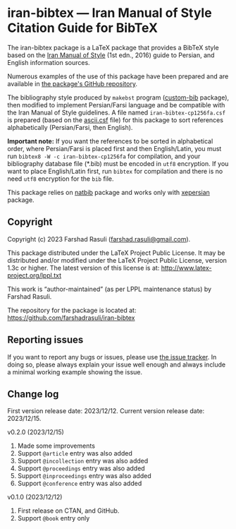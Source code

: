 # iran-bibtex — Iran Manual of Style Citation Guide for BibTeX
The iran-bibtex package is a LaTeX package that provides a BibTeX style based on the [Iran Manual of Style](https://imos.irandoc.ac.ir) (1st edn., 2016) guide to Persian, and English information sources.

Numerous examples of the use of this package have been prepared and are available in [the package's GitHub repository](https://github.com/farshadrasuli/iran-bibtex).

The bibliography style produced by `makebst` program ([custom-bib](https://ctan.org/pkg/custom-bib) package), then modified to implement Persian/Farsi language and be compatible with the Iran Manual of Style guidelines. A file named `iran-bibtex-cp1256fa.csf` is prepared (based on the [ascii.csf](https://ctan.org/tex-archive/biblio/bibtex/bibtex-x/csf/ascii.csf) file) for this package to sort references alphabetically (Persian/Farsi, then English).

**Important note:** If you want the references to be sorted in alphabetical order, where Persian/Farsi is placed first and then English/Latin, you must run `bibtex8 -W -c iran-bibtex-cp1256fa` for compilation, and your bibliography database file (*.bib) must be encoded in `utf8` encryption. If you want to place English/Latin first, run `bibtex` for compilation and there is no need `utf8` encryption for the `bib` file.

This package relies on [natbib](https://ctan.org/pkg/natbib) package and works only with [xepersian](https://ctan.org/pkg/xepersian) package.


## Copyright
Copyright (c) 2023 Farshad Rasuli (farshad.rasuli@gmail.com).

This package distributed under the LaTeX Project Public License. It may be distributed and/or modified under the LaTeX Project Public License, version 1.3c or higher. The latest version of this license is at: http://www.latex-project.org/lppl.txt

This work is “author-maintained” (as per LPPL maintenance status)
by Farshad Rasuli.

The repository for the package is located at:  https://github.com/farshadrasuli/iran-bibtex


## Reporting issues
If you want to report any bugs or issues, please use [the issue tracker](https://github.com/farshadrasuli/iran-bibtex/issues). In doing so, please always explain your issue well enough and always include a minimal working example showing the issue.


## Change log
First version release date: 2023/12/12.
Current version release date: 2023/12/15.

v0.2.0 (2023/12/15)
  1. Made some improvements
  2. Support `@article` entry was also added
  3. Support `@incollection` entry was also added
  4. Support `@proceedings` entry was also added
  5. Support `@inproceedings` entry was also added
  6. Support `@conference` entry was also added

v0.1.0 (2023/12/12)
  1. First release on CTAN, and GitHub.
  2. Support `@book` entry only
